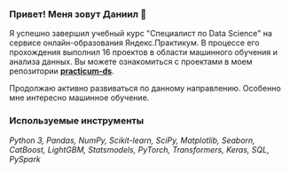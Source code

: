 ### Привет! Меня зовут Даниил 👋

Я успешно завершил учебный курс "Специалист по Data Science" на сервисе онлайн-образования Яндекс.Практикум. В процессе его прохождения выполнил 16 проектов в области машинного обучения и анализа данных. Вы можете ознакомиться с проектами в моем репозитории  <a href="https://github.com/dan-ml/practicum-ds"><b>practicum-ds</b></a>.

Продолжаю активно развиваться по данному направлению. Особенно мне интересно машинное обучение.

### Используемые инструменты
*Python 3, Pandas, NumPy, Scikit-learn, SciPy, Matplotlib, Seaborn, CatBoost, LightGBM, Statsmodels, PyTorch, Transformers, Keras, SQL, PySpark*
